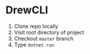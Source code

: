 # DrewCLI

1. Clone repo locally
2. Visit root directory of project
3. Checkout `master` branch
4. Type `dotnet run`
